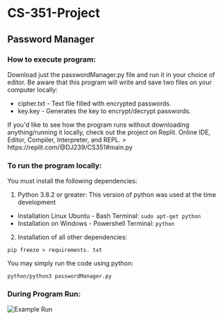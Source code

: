# CS-351-Project
## Password Manager
### How to execute program:
<p>Download just the passwordManager.py file and run it in your choice of editor. Be aware that this program will write and save two files on your computer locally:</p> 

* cipher.txt  - Text file filled with encrypted passwords.
* key.key - Generates the key to encrypt/decrypt passwords.


<p>If you'd like to see how the program runs without downloading anything/running it locally, check out the project on Replit.  Online IDE, Editor, Compiler, Interpreter, and REPL.
  > https://replit.com/@DJ239/CS351#main.py
</p>

### To run the program locally:
<p>You must install the following dependencies:</p>

1. Python 3.8.2 or greater: This version of python was used at the time development
  * Installation Linux Ubuntu - Bash Terminal:
    ```sudo apt-get python ``` 
  * Installation on Windows - Powershell Terminal:
  ```python```

2. Installation of all other dependencies:
  ```
  pip freeze > requirements. txt
  ```
<p>You may simply run the code using python:</p>

```python/python3 passwordManager.py```

### During Program Run:

![Example Run](https://github.com/deep-jain/CS-351-Project/blob/main/static/runImage.png)

  
 
 
